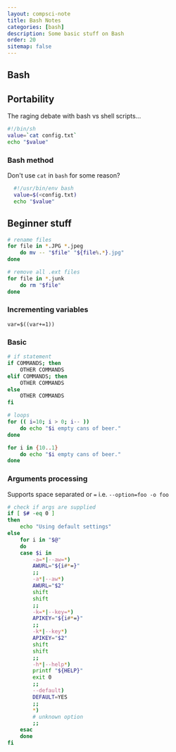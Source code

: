 ```yaml
---
layout: compsci-note
title: Bash Notes
categories: [bash]
description: Some basic stuff on Bash
order: 20
sitemap: false
---
```


## Bash

## Portability

The raging debate with bash vs shell scripts...

```bash
#!/bin/sh
value=`cat config.txt`
echo "$value"
```

### Bash method

Don't use `cat` in `bash` for some reason?

```bash
  #!/usr/bin/env bash
  value=$(<config.txt)
  echo "$value"
```

## Beginner stuff

```bash
# rename files
for file in *.JPG *.jpeg
    do mv -- "$file" "${file%.*}.jpg"
done

# remove all .ext files
for file in *.junk
    do rm "$file"
done
```

### Incrementing variables

`var=$((var+=1))`

### Basic

```bash
# if statement
if COMMANDS; then
    OTHER COMMANDS
elif COMMANDS; then
    OTHER COMMANDS
else
    OTHER COMMANDS
fi

# loops
for (( i=10; i > 0; i-- ))
    do echo "$i empty cans of beer."
done

for i in {10..1}
    do echo "$i empty cans of beer."
done
```

### Arguments processing

Supports space separated or `=` i.e. `--option=foo -o foo`

```bash
# check if args are supplied
if [ $# -eq 0 ]
then
    echo "Using default settings"
else
    for i in "$@"
    do
	case $i in
	    -a=*|--aw=*)
		AWURL="${i#*=}"
		;;
	    -a*|--aw*)
		AWURL="$2"
		shift
		shift
		;;
	    -k=*|--key=*)
		APIKEY="${i#*=}"
		;;
	    -k*|--key*)
		APIKEY="$2"
		shift
		shift
		;;
	    -h*|--help*)
		printf "${HELP}"
		exit 0
		;;
	    --default)
		DEFAULT=YES
		;;
	    *)
		# unknown option
		;;
	esac
    done
fi

```